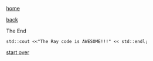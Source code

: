 [home](./page01.md)

[back](./page04.md)

The End

```
std::cout <<"The Ray code is AWESOME!!!" << std::endl;
```
[start over](./page01.md)
